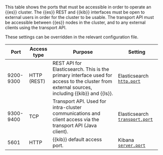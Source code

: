 This table shows the ports that must be accessible in order to operate an {{es}} cluster. The {{es}} REST and {{kib}} interfaces must be open to external users in order for the cluster to be usable. The transport API must be accessible between {{es}} nodes in the cluster, and to any external clients using the transport API. 

These settings can be overridden in the relevant configuration file.

| Port | Access type | Purpose | Setting |
| --- | --- | --- | --- |
| 9200-9300	| HTTP (REST) | REST API for Elasticsearch. This is the primary interface used for access to the cluster from external sources, including {{kib}} and {{ls}}. | Elasticsearch [`http.port`](elasticsearch://configuration-reference/networking-settings.md#common-network-settings) |
| 9300-9400	| TCP |	Transport API. Used for intra-cluster communications and client access via the transport API (Java client). | Elasticsearch [`transport.port`](elasticsearch://configuration-reference/networking-settings.md#common-network-settings) |
| 5601 | HTTP |	{{kib}} default access port. | Kibana [`server.port`](kibana:///configuration-reference/general-settings.md#server-port) |